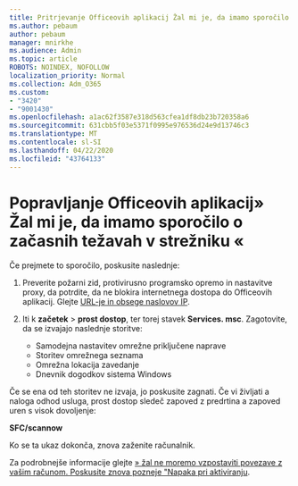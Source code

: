 ```yaml
---
title: Pritrjevanje Officeovih aplikacij Žal mi je, da imamo sporočilo o začasnih težavah s strežnikom
ms.author: pebaum
author: pebaum
manager: mnirkhe
ms.audience: Admin
ms.topic: article
ROBOTS: NOINDEX, NOFOLLOW
localization_priority: Normal
ms.collection: Adm_O365
ms.custom:
- "3420"
- "9001430"
ms.openlocfilehash: a1ac62f3587e318d563cfea1df8db23b720358a6
ms.sourcegitcommit: 631cbb5f03e5371f0995e976536d24e9d13746c3
ms.translationtype: MT
ms.contentlocale: sl-SI
ms.lasthandoff: 04/22/2020
ms.locfileid: "43764133"
---
```

# <a name="fixing-the-office-apps-sorry-we-are-having-temporary-server-issues-message"></a>Popravljanje Officeovih aplikacij» Žal mi je, da imamo sporočilo o začasnih težavah v strežniku «

Če prejmete to sporočilo, poskusite naslednje:

1. Preverite požarni zid, protivirusno programsko opremo in nastavitve proxy, da potrdite, da ne blokira internetnega dostopa do Officeovih aplikacij. Glejte [URL-je in obsege naslovov IP](https://docs.microsoft.com/office365/enterprise/urls-and-ip-address-ranges).

2. Iti k **začetek** > **prost dostop**, ter torej stavek **Services. msc**. Zagotovite, da se izvajajo naslednje storitve:
    - Samodejna nastavitev omrežne priključene naprave
    - Storitev omrežnega seznama
    - Omrežna lokacija zavedanje
    - Dnevnik dogodkov sistema Windows

Če se ena od teh storitev ne izvaja, jo poskusite zagnati. Če vi življati a naloga odhod usluga, prost dostop sledeč zapoved z predrtina a zapoved uren s visok dovoljenje:

**SFC/scannow**

Ko se ta ukaz dokonča, znova zaženite računalnik.

Za podrobnejše informacije glejte [» žal ne moremo vzpostaviti povezave z vašim računom. Poskusite znova pozneje "Napaka pri aktiviranju](https://docs.microsoft.com/office/troubleshoot/activation-installation/issue-when-activate-office-from-office-365).